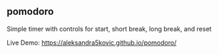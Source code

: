 pomodoro
---
Simple timer with controls for start, short break, long break, and reset

Live Demo: https://aleksandra5kovic.github.io/pomodoro/
